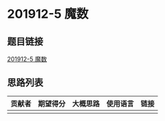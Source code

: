 # 201912-5 魔数

## 题目链接

[201912-5 魔数](http://118.190.20.162/view.page?gpid=T96)

## 思路列表

| 贡献者 | 期望得分 | 大概思路 | 使用语言 | 链接 |
| :-: | :-: | :-: | :-: | :-: | 
|  |  |  |  |  |

